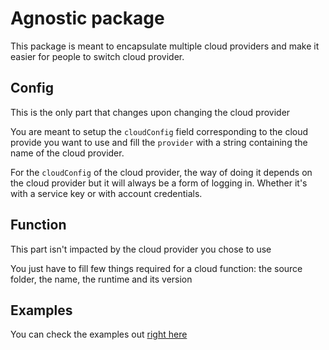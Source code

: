 # Agnostic package

This package is meant to encapsulate multiple cloud providers and make it easier for people to switch cloud provider.

## Config

This is the only part that changes upon changing the cloud provider

You are meant to setup the `cloudConfig` field corresponding to the cloud provide you want to use and fill the `provider` with a string containing the name of the cloud provider.

For the `cloudConfig` of the cloud provider, the way of doing it depends on the cloud provider but it will always be a form of logging in. Whether it's with a service key or with account credentials.

## Function

This part isn't impacted by the cloud provider you chose to use

You just have to fill few things required for a cloud function: the source folder, the name, the runtime and its version

## Examples

You can check the examples out [right here](../examples/agnostic/README.md)